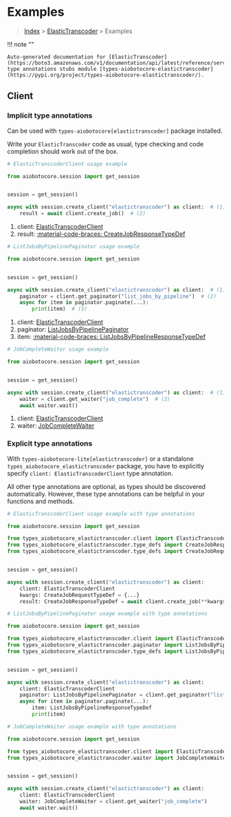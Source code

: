 # Examples

> [Index](../README.md) > [ElasticTranscoder](./README.md) > Examples

!!! note ""

    Auto-generated documentation for [ElasticTranscoder](https://boto3.amazonaws.com/v1/documentation/api/latest/reference/services/elastictranscoder.html#elastictranscoder)
    type annotations stubs module [types-aiobotocore-elastictranscoder](https://pypi.org/project/types-aiobotocore-elastictranscoder/).

## Client

### Implicit type annotations

Can be used with `types-aiobotocore[elastictranscoder]` package installed.

Write your `ElasticTranscoder` code as usual,
type checking and code completion should work out of the box.



```python
# ElasticTranscoderClient usage example

from aiobotocore.session import get_session


session = get_session()

async with session.create_client("elastictranscoder") as client:  # (1)
    result = await client.create_job()  # (2)
```

1. client: [ElasticTranscoderClient](./client.md)
2. result: [:material-code-braces: CreateJobResponseTypeDef](./type_defs.md#createjobresponsetypedef) 



```python
# ListJobsByPipelinePaginator usage example

from aiobotocore.session import get_session


session = get_session()

async with session.create_client("elastictranscoder") as client:  # (1)
    paginator = client.get_paginator("list_jobs_by_pipeline")  # (2)
    async for item in paginator.paginate(...):
        print(item)  # (3)
```

1. client: [ElasticTranscoderClient](./client.md)
2. paginator: [ListJobsByPipelinePaginator](./paginators.md#listjobsbypipelinepaginator)
3. item: [:material-code-braces: ListJobsByPipelineResponseTypeDef](./type_defs.md#listjobsbypipelineresponsetypedef) 



```python
# JobCompleteWaiter usage example

from aiobotocore.session import get_session


session = get_session()

async with session.create_client("elastictranscoder") as client:  # (1)
    waiter = client.get_waiter("job_complete")  # (2)
    await waiter.wait()
```

1. client: [ElasticTranscoderClient](./client.md)
2. waiter: [JobCompleteWaiter](./waiters.md#jobcompletewaiter)


### Explicit type annotations

With `types-aiobotocore-lite[elastictranscoder]`
or a standalone `types_aiobotocore_elastictranscoder` package, you have to explicitly specify
`client: ElasticTranscoderClient` type annotation.

All other type annotations are optional, as types should be discovered automatically.
However, these type annotations can be helpful in your functions and methods.


```python
# ElasticTranscoderClient usage example with type annotations

from aiobotocore.session import get_session

from types_aiobotocore_elastictranscoder.client import ElasticTranscoderClient
from types_aiobotocore_elastictranscoder.type_defs import CreateJobResponseTypeDef
from types_aiobotocore_elastictranscoder.type_defs import CreateJobRequestTypeDef


session = get_session()

async with session.create_client("elastictranscoder") as client:
    client: ElasticTranscoderClient
    kwargs: CreateJobRequestTypeDef = {...}
    result: CreateJobResponseTypeDef = await client.create_job(**kwargs)
```



```python
# ListJobsByPipelinePaginator usage example with type annotations

from aiobotocore.session import get_session

from types_aiobotocore_elastictranscoder.client import ElasticTranscoderClient
from types_aiobotocore_elastictranscoder.paginator import ListJobsByPipelinePaginator
from types_aiobotocore_elastictranscoder.type_defs import ListJobsByPipelineResponseTypeDef


session = get_session()

async with session.create_client("elastictranscoder") as client:
    client: ElasticTranscoderClient
    paginator: ListJobsByPipelinePaginator = client.get_paginator("list_jobs_by_pipeline")
    async for item in paginator.paginate(...):
        item: ListJobsByPipelineResponseTypeDef
        print(item)
```



```python
# JobCompleteWaiter usage example with type annotations

from aiobotocore.session import get_session

from types_aiobotocore_elastictranscoder.client import ElasticTranscoderClient
from types_aiobotocore_elastictranscoder.waiter import JobCompleteWaiter


session = get_session()

async with session.create_client("elastictranscoder") as client:
    client: ElasticTranscoderClient
    waiter: JobCompleteWaiter = client.get_waiter("job_complete")
    await waiter.wait()
```
